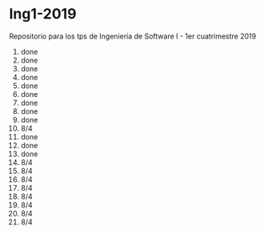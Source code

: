 # Ing1-2019
Repositorio para los tps de Ingeniería de Software I - 1er cuatrimestre 2019

1. done
2. done
3. done
4. done
5. done
6. done
7. done
8. done
9. done
10. 8/4
11. done
12. done
13. done
14. 8/4
15. 8/4
16. 8/4
17. 8/4
18. 8/4
19. 8/4
20. 8/4
21. 8/4
